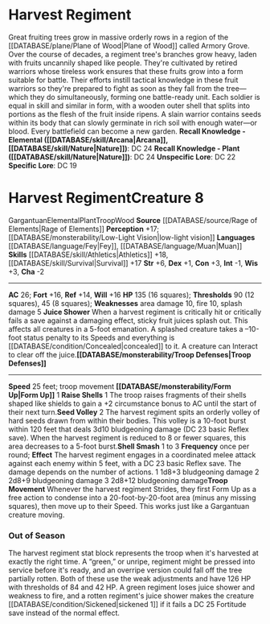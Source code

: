 ﻿---
ac: '26'
alignment: null
all_resistance: null
burrow_speed: null
charisma: '-2'
climb_speed: null
constitution: '+3'
creature_ability:
- Form Up
- Juice Shower
- Raise Shells
- Seed Volley
- Shell Smash
- Troop Defenses
- Troop Movement
creature_family: null
dexterity: '+1'
element: Wood
fly_speed: null
fortitude: '+16'
hardness: null
hp: 135 (16 squares)
id: '2683'
immunity: null
intelligence: '-1'
land_speed: '25'
language:
- '[[DATABASE/language/Fey|Fey]]'
- '[[DATABASE/language/Muan|Muan]]'
level: '8'
max_speed: '25'
name: Harvest Regiment
perception: '+17'
rarity: Common
reflex: '+14'
resistance: null
rus_type_level: null
school: null
sense:
- '[[DATABASE/monsterability/Low-Light Vision|low-light vision]]'
size: Gargantuan
skill:
- '[[DATABASE/skill/Athletics|Athletics]] +18'
- '[[DATABASE/skill/Survival|Survival]] +17'
source: '[[DATABASE/source/Rage of Elements|Rage of Elements]]'
speed:
- 25 feet; troop movement
spell: null
strength: '+6'
strength_req: '6'
strongest_save:
- Fortitude
- Will
swim_speed: null
trait:
- '[[DATABASE/trait/Elemental|Elemental]]'
- '[[DATABASE/trait/Plant|Plant]]'
- '[[DATABASE/trait/Troop|Troop]]'
- '[[DATABASE/trait/Wood|Wood]]'
type: Creature
vision: Low-light vision
weakest_save:
- Reflex
weakness:
- area damage 10
- '[[DATABASE/trait/Fire|fire]] 10'
- '[[DATABASE/trait/Splash|splash]] damage 5'
will: '+16'
wisdom: '+3'

---
# Harvest Regiment

Great fruiting trees grow in massive orderly rows in a region of the [[DATABASE/plane/Plane of Wood|Plane of Wood]] called Armory Grove. Over the course of decades, a regiment tree's branches grow heavy, laden with fruits uncannily shaped like people. They're cultivated by retired warriors whose tireless work ensures that these fruits grow into a form suitable for battle. Their efforts instill tactical knowledge in these fruit warriors so they're prepared to fight as soon as they fall from the tree—which they do simultaneously, forming one battle-ready unit. Each soldier is equal in skill and similar in form, with a wooden outer shell that splits into portions as the flesh of the fruit inside ripens. A slain warrior contains seeds within its body that can slowly germinate in rich soil with enough water—or blood. Every battlefield can become a new garden.
**Recall Knowledge - Elemental ([[DATABASE/skill/Arcana|Arcana]], [[DATABASE/skill/Nature|Nature]])**: DC 24
**Recall Knowledge - Plant ([[DATABASE/skill/Nature|Nature]])**: DC 24
**Unspecific Lore**: DC 22
**Specific Lore**: DC 19

# Harvest Regiment<span class="item-type">Creature 8</span>

<span class="trait-size item-trait">Gargantuan</span><span class="item-trait">Elemental</span><span class="item-trait">Plant</span><span class="item-trait">Troop</span><span class="item-trait">Wood</span>
**Source** [[DATABASE/source/Rage of Elements|Rage of Elements]]
**Perception** +17; [[DATABASE/monsterability/Low-Light Vision|low-light vision]]
**Languages** [[DATABASE/language/Fey|Fey]], [[DATABASE/language/Muan|Muan]]
**Skills** [[DATABASE/skill/Athletics|Athletics]] +18, [[DATABASE/skill/Survival|Survival]] +17
**Str** +6, **Dex** +1, **Con** +3, **Int** -1, **Wis** +3, **Cha** -2

---
**AC** 26; **Fort** +16, **Ref** +14, **Will** +16
**HP** 135 (16 squares); **Thresholds** 90 (12 squares), 45 (8 squares); **Weaknesses** area damage 10, fire 10, splash damage 5
<span class="in-box-ability">**Juice Shower** When a harvest regiment is critically hit or critically fails a save against a damaging effect, sticky fruit juices splash out. This affects all creatures in a 5-foot emanation. A splashed creature takes a –10-foot status penalty to its Speeds and everything is [[DATABASE/condition/Concealed|concealed]] to it. A creature can Interact to clear off the juice.</span><span class="in-box-ability">**[[DATABASE/monsterability/Troop Defenses|Troop Defenses]]** </span>

---
**Speed** 25 feet; troop movement
<span class="in-box-ability">**[[DATABASE/monsterability/Form Up|Form Up]]** <span class="action-icon">1</span> </span><span class="in-box-ability">**Raise Shells** <span class="action-icon">1</span> The troop raises fragments of their shells shaped like shields to gain a +2 circumstance bonus to AC until the start of their next turn.</span><span class="in-box-ability">**Seed Volley** <span class="action-icon">2</span> The harvest regiment spits an orderly volley of hard seeds drawn from within their bodies. This volley is a 10-foot burst within 120 feet that deals 3d10 bludgeoning damage (DC 23 basic Reflex save). When the harvest regiment is reduced to 8 or fewer squares, this area decreases to a 5-foot burst.</span><span class="in-box-ability">**Shell Smash** <span class="action-icon">1</span> to <span class="action-icon">3</span> **Frequency** once per round; **Effect** The harvest regiment engages in a coordinated melee attack against each enemy within 5 feet, with a DC 23 basic Reflex save. The damage depends on the number of actions.
 <span class="action-icon">1</span> 1d8+3 bludgeoning damage
 <span class="action-icon">2</span> 2d8+9 bludgeoning damage
 <span class="action-icon">3</span> 2d8+12 bludgeoning damage</span><span class="in-box-ability">**Troop Movement** Whenever the harvest regiment Strides, they first Form Up as a free action to condense into a 20-foot-by-20-foot area (minus any missing squares), then move up to their Speed. This works just like a Gargantuan creature moving.</span>

###  Out of Season

The harvest regiment stat block represents the troop when it's harvested at exactly the right time. A “green,” or unripe, regiment might be pressed into service before it's ready, and an overripe version could fall off the tree partially rotten. Both of these use the weak adjustments and have 126 HP with thresholds of 84 and 42 HP. A green regiment loses juice shower and weakness to fire, and a rotten regiment's juice shower makes the creature [[DATABASE/condition/Sickened|sickened 1]] if it fails a DC 25 Fortitude save instead of the normal effect.